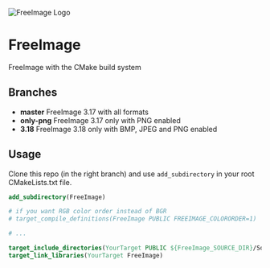 ![FreeImage Logo](http://freeimage.sourceforge.net/images/logo.jpg)

# FreeImage
FreeImage with the CMake build system

## Branches
* **master** FreeImage 3.17 with all formats
* **only-png** FreeImage 3.17 only with PNG enabled
* **3.18** FreeImage 3.18 only with BMP, JPEG and PNG enabled

## Usage

Clone this repo (in the right branch) and use `add_subdirectory` in your root CMakeLists.txt file.

```cmake
add_subdirectory(FreeImage)

# if you want RGB color order instead of BGR
# target_compile_definitions(FreeImage PUBLIC FREEIMAGE_COLORORDER=1)

# ...

target_include_directories(YourTarget PUBLIC ${FreeImage_SOURCE_DIR}/Source)
target_link_libraries(YourTarget FreeImage)
```
